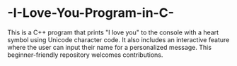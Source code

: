 # -I-Love-You-Program-in-C-
This is a C++ program that prints "I love you" to the console with a heart symbol using Unicode character code. It also includes an interactive feature where the user can input their name for a personalized message. This beginner-friendly repository welcomes contributions.
